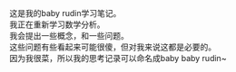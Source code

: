 这是我的baby rudin学习笔记。  
我正在重新学习数学分析。  
我会提出一些概念，和一些问题。  
这些问题有些看起来可能很傻，但对我来说这都是必要的。  
因为我很菜，所以我的思考记录可以命名成baby baby rudin~
